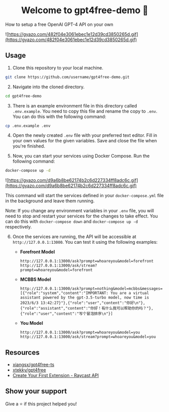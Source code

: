 <h1 align="center">Welcome to gpt4free-demo 👋</h1>
<p>
  How to setup a free OpenAI GPT-4 API on your own
</p>

![https://gyazo.com/482f04e3061ebec1e12d39cd3850265d.gif](https://gyazo.com/482f04e3061ebec1e12d39cd3850265d.gif)

## Usage

1. Clone this repository to your local machine.

```bash
git clone https://github.com/username/gpt4free-demo.git
```

2. Navigate into the cloned directory.

```bash
cd gpt4free-demo
```

3. There is an example environment file in this directory called `.env.example`. You need to copy this file and rename the copy to `.env`. You can do this with the following command:

```bash
cp .env.example .env
```

4. Open the newly created `.env` file with your preferred text editor. Fill in your own values for the given variables. Save and close the file when you're finished.

5. Now, you can start your services using Docker Compose. Run the following command:

```bash
docker-compose up -d
```

![https://gyazo.com/d9a6b8be62174b2c6d227334ff8adc6c.gif](https://gyazo.com/d9a6b8be62174b2c6d227334ff8adc6c.gif)

This command will start the services defined in your `docker-compose.yml` file in the background and leave them running.

Note: If you change any environment variables in your `.env` file, you will need to stop and restart your services for the changes to take effect. You can do this with `docker-compose down` and `docker-compose up -d` respectively.

6. Once the services are running, the API will be accessible at `http://127.0.0.1:13000`. You can test it using the following examples:

   - **Forefront Model**
     ```
     http://127.0.0.1:13000/ask?prompt=whoareyou&model=forefront
     http://127.0.0.1:13000/ask/stream?prompt=whoareyou&model=forefront
     ```

   - **MCBBS Model**
     ```
     http://127.0.0.1:13000/ask?prompt=nothing&model=mcbbs&messages=[{"role":"system","content":"IMPORTANT: You are a virtual assistant powered by the gpt-3.5-turbo model, now time is 2023/6/3 13:42:27}"},{"role":"user","content":"你好\n"},{"role":"assistant","content":"你好！有什么我可以帮助你的吗？"},{"role":"user","content":"写个冒泡排序\n"}]
     ```

   - **You Model**
     ```
     http://127.0.0.1:13000/ask?prompt=whoareyou&model=you
     http://127.0.0.1:13000/ask/stream?prompt=whoareyou&model=you
     ```

## Resources

- [xiangsx/gpt4free-ts](https://github.com/xiangsx/gpt4free-ts)
- [xtekky/gpt4free](https://github.com/xtekky/gpt4free)
- [Create Your First Extension - Raycast API](https://developers.raycast.com/basics/create-your-first-extension)

## Show your support

Give a ⭐️ if this project helped you!

